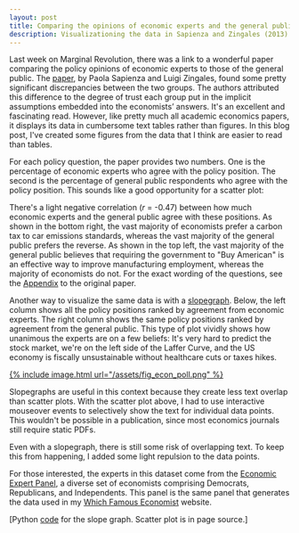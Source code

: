 ```yaml
---
layout: post
title: Comparing the opinions of economic experts and the general public
description: Visualizationing the data in Sapienza and Zingales (2013)
---
```


<meta charset="utf-8">

<style>

.axis path,
.axis line {
  fill: none; /* chance go none */
  stroke: #000;
  shape-rendering: crispEdges;
}

.axis text {
  font: 12px sans-serif;
}

.survey_dot {
  stroke: #fff;
  fill: #f58032;
}

.tooltip {
  position: absolute;
  text-align: left;
  width: 150px;
  padding: 8px;
  margin-top: -20px;
  font: 10px sans-serif;
  background: rgba(200, 200, 200, 0.9);
  pointer-events: none;
}

</style>


Last week on Marginal Revolution, there was a link to a wonderful paper comparing the policy opinions of economic experts to those of the general public. The [paper](http://faculty.chicagobooth.edu/luigi.zingales/papers/research/economic-experts-vs-average-americans.pdf), by Paola Sapienza and Luigi Zingales, found some pretty significant discrepancies between the two groups. The authors attributed this difference to the degree of trust each group put in the implicit assumptions embedded into the economists’ answers. It's an excellent and fascinating read. However, like pretty much all academic economics papers, it displays its data in cumbersome text tables rather than figures. In this blog post, I've created some figures from the data that I think are easier to read than tables.

For each policy question, the paper provides two numbers. One is the percentage of economic experts who agree with the policy position. The second is the percentage of general public respondents who agree with the policy position. This sounds like a good opportunity for a scatter plot:

<!-- The tooltip has absolute positioning, which means it is positioned
"relative" to any parent it has who has either absolute or relative positioning.
The #econ_scatter parent would by default be static, so I have to change it to
relative -->
<div class="wrapper">
  <div id="econ_scatter" class="inner" style="position:relative"></div>
</div>

There's a light negative correlation (*r* = -0.47) between how much economic experts and the general public agree with these positions. As shown in the bottom right, the vast majority of economists prefer a carbon tax to car emissions standards, whereas the vast majority of the general public prefers the reverse. As shown in the top left, the vast majority of the general public believes that requiring the government to "Buy American" is an effective way to improve manufacturing employment, whereas the majority of economists do not. For the exact wording of the questions, see the [Appendix](http://docplayer.net/9302120-Economic-experts-vs-average-americans-online-appendix.html) to the original paper.

Another way to visualize the same data is with a [slopegraph](http://charliepark.org/slopegraphs/). Below, the left column shows all the policy positions ranked by agreement from economic experts. The right column shows the same policy positions ranked by agreement from the general public. This type of plot vividly shows how unanimous the experts are on a few beliefs: It's very hard to predict the stock market, we're on the left side of the Laffer Curve, and the US economy is fiscally unsustainable without healthcare cuts or taxes hikes.

[{% include image.html url="/assets/fig_econ_poll.png" %}](http://chris-said.io/assets/fig_econ_poll.png)

Slopegraphs are useful in this context because they create less text overlap than scatter plots. With the scatter plot above, I had to use interactive mouseover events to selectively show the text for individual data points. This wouldn't be possible in a publication, since most economics journals still require static PDFs.

Even with a slopegraph, there is still some risk of overlapping text. To keep this from happening, I added some light repulsion to the data points.

For those interested, the experts in this dataset come from the [Economic Expert Panel](http://www.igmchicago.org/igm-economic-experts-panel), a diverse set of economists comprising Democrats, Republicans, and Independents. This panel is the same panel that generates the data used in my [Which Famous Economist](http://whichfamouseconomistareyoumostsimilarto.com/) website.

\[Python [code](https://gist.github.com/csaid/21677bb64c1579f9e9d4852529331ac2) for the slope graph. Scatter plot is in page source.\]



<script src="http://d3js.org/d3.v3.min.js"></script>

<script>
<!-- Example based on http://bl.ocks.org/weiglemc/6185069 -->


var survey_results = [
  {
    "issue": "Moving education funding to school vouchers would benefit students",
    "public_agreement": 56.2,
    "expert_agreement": 51.4
  },
  {
    "issue": "Benefits of automakers bailouts will exceed their cost",
    "public_agreement": 51.9,
    "expert_agreement": 57.5
  },
  {
    "issue": "To reduce student loan risk, link college eligibility to performance",
    "public_agreement": 61.0,
    "expert_agreement": 69.7
  },
  {
    "issue": "2009 Stimulus: benefits will exceed its costs",
    "public_agreement": 43.4,
    "expert_agreement": 52.7
  },
  {
    "issue": "Large banks are big mostly for efficiency gains, not for political power",
    "public_agreement": 39.4,
    "expert_agreement": 17.9
  },
  {
    "issue": "CEOs are paid more than the value they add to firms",
    "public_agreement": 66.8,
    "expert_agreement": 39.3
  },
  {
    "issue": "2010 unemployment rate was lower thanks to automaker bailout",
    "public_agreement": 54.8,
    "expert_agreement": 84.8
  },
  {
    "issue": "2008 bank bailouts: benefits outweighed costs",
    "public_agreement": 38.7,
    "expert_agreement": 69.7
  },
  {
    "issue": "Raising taxes on the rich would increase tax revenue",
    "public_agreement": 66.3,
    "expert_agreement": 97.4
  },
  {
    "issue": "Large banks would be smaller without government support",
    "public_agreement": 65.2,
    "expert_agreement": 33.3
  },
  {
    "issue": "Fannie & Freddie do not rebate subsidies through lower interest rates",
    "public_agreement": 66.7,
    "expert_agreement": 31.4
  },
  {
    "issue": "Changes in US gasoline prices are mainly due to market factors",
    "public_agreement": 54.3,
    "expert_agreement": 92.3
  },
  {
    "issue": "It is hard to predict stock prices",
    "public_agreement": 55.2,
    "expert_agreement": 100.0
  },
  {
    "issue": "2009 ARRA lowered unemployment rate",
    "public_agreement": 45.6,
    "expert_agreement": 91.6
  },
  {
    "issue": "NAFTA increased welfare",
    "public_agreement": 46.1,
    "expert_agreement": 94.5
  },
  {
    "issue": "Eliminating mortgage deduction improves individual finance efficiency",
    "public_agreement": 35.6,
    "expert_agreement": 89.4
  },
  {
    "issue": "\"Buy American\" has significant impact on manufacturing employment",
    "public_agreement": 75.6,
    "expert_agreement": 11.4
  },
  {
    "issue": "US economy is sustainable w/o healthcare cuts or tax hikes",
    "public_agreement": 67.6,
    "expert_agreement": 0.00
  },
  {
    "issue": "A carbon tax is more efficient than car emission standards",
    "public_agreement": 22.5,
    "expert_agreement": 92.5
  }
  ]

if( /Android|webOS|iPhone|iPad|iPod|BlackBerry|IEMobile|Opera Mini/i.test(navigator.userAgent) ) {
  var full_width = 400
  var full_height = 300;
  var r = 10
} else {
  var full_width = 550
  var full_height = 400;
  var r = 12
}

var margin = {top: 30, right: 20, bottom: 50, left: 50},
    width = full_width - margin.left - margin.right,
    econ_survey_height = full_height - margin.top - margin.bottom;

/*
 * value accessor - returns the value to encode for a given data object.
 * scale - maps value to a visual display encoding, such as a pixel position.
 * map function - maps from data value to display value
 * axis - sets up axis
 */

// setup x
var xValue = function(d) { return d.expert_agreement;}, // data -> value
    xScale = d3.scale.linear().range([0, width]), // value -> display
    xMap = function(d) { return xScale(xValue(d));}, // data -> display
    xAxisEconSurvey = d3.svg.axis().scale(xScale).orient("bottom");

// setup y
var yValue = function(d) { return d.public_agreement;}, // data -> value
    yScale = d3.scale.linear().range([econ_survey_height, 0]), // value -> display
    yMap = function(d) { return yScale(yValue(d));}, // data -> display
    yAxisEconSurvey = d3.svg.axis().scale(yScale).orient("left");


// add the graph canvas to the #econ_scatter of the webpage
var svg = d3.select("#econ_scatter").append("svg")
    .attr("width", width + margin.left + margin.right)
    .attr("height", econ_survey_height + margin.top + margin.bottom)
  .append("g")
    .attr("transform", "translate(" + margin.left + "," + margin.top + ")");

// add the tooltip area to the webpage
var tooltip = d3.select("#econ_scatter").append("div")
    .attr("class", "tooltip")
    .style("display", "none")
    // .style("opacity", 0);


  // don't want dots overlapping axis, so add in buffer to data domain
  xScale.domain([-5, 105]);
  yScale.domain([15, 85]);

  // x-axis
  svg.append("g")
      .attr("class", "x axis")
      .attr("transform", "translate(0," + econ_survey_height + ")")
      .call(xAxisEconSurvey);

  // y-axis
  svg.append("g")
      .attr("class", "y axis")
      .call(yAxisEconSurvey);

  // x-label
  svg.append("text")
      .attr("x", width/2)
      .attr("y", econ_survey_height + 40)
      .style("text-anchor", "middle")
      .style("font-size", "14px")
      .text("Expert Agreement (%)");

  // y-label
  svg.append("text")
      .attr("transform", "rotate(-90)")
      .attr("x", -econ_survey_height/2)
      .attr("y", -45)
      .attr("dy", ".71em")
      .style("text-anchor", "middle")
      .style("font-size", "14px")
      .text("Public Agreement (%)");

  // draw dots
  svg.selectAll(".survey_dot")
      .data(survey_results)
    .enter().append("circle")
      .attr("class", "survey_dot")
      .attr("r", r)
      .attr("cx", xMap)
      .attr("cy", yMap)
      .on("mouseover", mouseover)
      .on("mousemove", mousemove)
      .on("mouseout", mouseout);


  function mouseover(d) {
    tooltip.style("display", "inline")
      .style("position", "absolute");
  }

  function mousemove(d) {
    tooltip
        .text(d.issue)
        .style("position", "absolute")
        .style("left", (xMap(d)) + "px")
        .style("top", (yMap(d)) + "px");
  }

  function mouseout(d) {
    tooltip.style("display", "none")
    .style("position", "absolute");
  }

</script>
